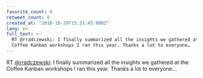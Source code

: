 ```yaml
---
favorite_count: 0
retweet_count: 0
created_at: "2018-10-29T15:21:45.000Z"
lang: en
full_text: >-
  RT @rradczewski: I finally summarized all the insights we gathered at the
  Coffee Kanban workshops I ran this year. Thanks a lot to everyone…
---
```


RT [@rradczewski](https://twitter.com/rradczewski): I finally summarized all the
insights we gathered at the Coffee Kanban workshops I ran this year. Thanks a
lot to everyone…
